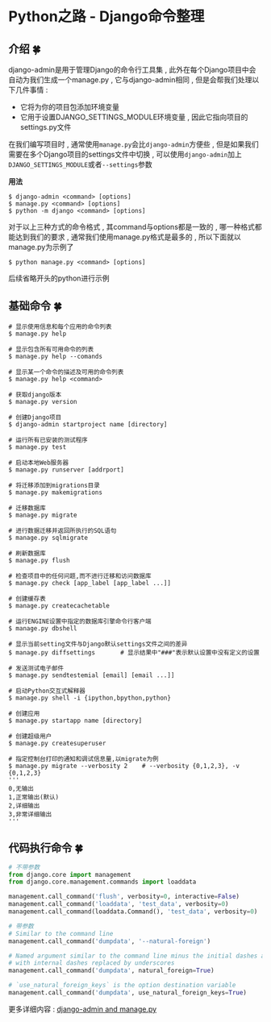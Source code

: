 # Python之路 - Django命令整理


<extoc></extoc>

## 介绍  🍀

django-admin是用于管理Django的命令行工具集 , 此外在每个Django项目中会自动为我们生成一个manage.py , 它与django-admin相同 , 但是会帮我们处理以下几件事情 : 

- 它将为你的项目包添加环境变量
- 它用于设置DJANGO_SETTINGS_MODULE环境变量 , 因此它指向项目的settings.py文件

在我们编写项目时 , 通常使用`manage.py`会比`django-admin`方便些 , 但是如果我们需要在多个Django项目的settings文件中切换 , 可以使用`django-admin`加上`DJANGO_SETTINGS_MODULE`或者`--settings`参数

**用法**

```shell
$ django-admin <command> [options]
$ manage.py <command> [options]
$ python -m django <command> [options]
```

对于以上三种方式的命令格式 , 其command与options都是一致的 , 哪一种格式都能达到我们的要求 , 通常我们使用manage.py格式是最多的 , 所以下面就以manage.py为示例了 

```shell
$ python manage.py <command> [options]
```

后续省略开头的python进行示例

## 基础命令  🍀

```shell
# 显示使用信息和每个应用的命令列表
$ manage.py help

# 显示包含所有可用命令的列表
$ manage.py help --comands

# 显示某一个命令的描述及可用的命令列表
$ manage.py help <command>

# 获取django版本
$ manage.py version

# 创建Django项目
$ django-admin startproject name [directory]

# 运行所有已安装的测试程序
$ manage.py test

# 启动本地Web服务器
$ manage.py runserver [addrport]

# 将迁移添加到migrations目录
$ manage.py makemigrations

# 迁移数据库
$ manage.py migrate

# 进行数据迁移并返回所执行的SQL语句
$ manage.py sqlmigrate 

# 刷新数据库
$ manage.py flush

# 检查项目中的任何问题,而不进行迁移和访问数据库
$ manage.py check [app_label [app_label ...]] 

# 创建缓存表
$ manage.py createcachetable

# 运行ENGINE设置中指定的数据库引擎命令行客户端
$ manage.py dbshell

# 显示当前setting文件与Django默认settings文件之间的差异
$ manage.py diffsettings       # 显示结果中"###"表示默认设置中没有定义的设置

# 发送测试电子邮件
$ manage.py sendtestemial [email] [email ...]]

# 启动Python交互式解释器
$ manage.py shell -i {ipython,bpython,python}

# 创建应用
$ manage.py startapp name [directory]

# 创建超级用户
$ manage.py createsuperuser

# 指定控制台打印的通知和调试信息量,以migrate为例
$ manage.py migrate --verbosity 2    # --verbosity {0,1,2,3}, -v {0,1,2,3}
'''
0,无输出
1,正常输出(默认)
2,详细输出
3,非常详细输出
'''
```

## 代码执行命令  🍀

```python
# 不带参数
from django.core import management
from django.core.management.commands import loaddata

management.call_command('flush', verbosity=0, interactive=False)
management.call_command('loaddata', 'test_data', verbosity=0)
management.call_command(loaddata.Command(), 'test_data', verbosity=0)

# 带参数
# Similar to the command line
management.call_command('dumpdata', '--natural-foreign')

# Named argument similar to the command line minus the initial dashes and
# with internal dashes replaced by underscores
management.call_command('dumpdata', natural_foreign=True)

# `use_natural_foreign_keys` is the option destination variable
management.call_command('dumpdata', use_natural_foreign_keys=True)
```

更多详细内容 : [django-admin and manage.py](https://docs.djangoproject.com/en/1.11/ref/django-admin/) 